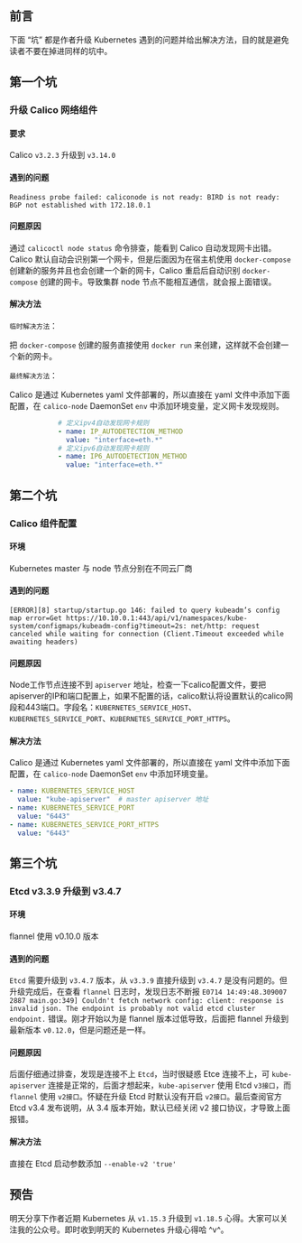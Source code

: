 ## 前言

下面 “坑” 都是作者升级 Kubernetes 遇到的问题并给出解决方法，目的就是避免读者不要在掉进同样的坑中。

## 第一个坑

### 升级 Calico 网络组件

#### 要求

Calico `v3.2.3` 升级到 `v3.14.0`

#### 遇到的问题

`Readiness probe failed: caliconode is not ready: BIRD is not ready: BGP not established with 172.18.0.1`

#### 问题原因

通过 `calicoctl node status` 命令排查，能看到 Calico 自动发现网卡出错。Calico 默认自动会识别第一个网卡，但是后面因为在宿主机使用 `docker-compose` 创建新的服务并且也会创建一个新的网卡，Calico 重启后自动识别 `docker-compose` 创建的网卡。导致集群 node 节点不能相互通信，就会报上面错误。

#### 解决方法

`临时解决方法`：

把 `docker-compose` 创建的服务直接使用 `docker run` 来创建，这样就不会创建一个新的网卡。

`最终解决方法`：

Calico 是通过 Kubernetes yaml 文件部署的，所以直接在 yaml 文件中添加下面配置，在 `calico-node` DaemonSet `env` 中添加环境变量，定义网卡发现规则。

```yaml
            # 定义ipv4自动发现网卡规则
            - name: IP_AUTODETECTION_METHOD
              value: "interface=eth.*"
            # 定义ipv6自动发现网卡规则
            - name: IP6_AUTODETECTION_METHOD
              value: "interface=eth.*"
```

## 第二个坑

### Calico 组件配置

#### 环境

Kubernetes master 与 node 节点分别在不同云厂商

#### 遇到的问题

`[ERROR][8] startup/startup.go 146: failed to query kubeadm’s config map error=Get https://10.10.0.1:443/api/v1/namespaces/kube-system/configmaps/kubeadm-config?timeout=2s: net/http: request canceled while waiting for connection (Client.Timeout exceeded while awaiting headers)`

#### 问题原因

Node工作节点连接不到 `apiserver` 地址，检查一下calico配置文件，要把apiserver的IP和端口配置上，如果不配置的话，calico默认将设置默认的calico网段和443端口。字段名：`KUBERNETES_SERVICE_HOST`、`KUBERNETES_SERVICE_PORT`、`KUBERNETES_SERVICE_PORT_HTTPS`。

#### 解决方法

Calico 是通过 Kubernetes yaml 文件部署的，所以直接在 yaml 文件中添加下面配置，在 `calico-node` DaemonSet `env` 中添加环境变量。

```yaml
- name: KUBERNETES_SERVICE_HOST
  value: "kube-apiserver"  # master apiserver 地址
- name: KUBERNETES_SERVICE_PORT
  value: "6443"
- name: KUBERNETES_SERVICE_PORT_HTTPS
  value: "6443"
```

## 第三个坑

### Etcd v3.3.9 升级到 v3.4.7

#### 环境

flannel 使用 v0.10.0 版本

#### 遇到的问题

`Etcd` 需要升级到 `v3.4.7` 版本，从 `v3.3.9` 直接升级到 `v3.4.7` 是没有问题的。但升级完成后，在查看 `flannel` 日志时，发现日志不断报 `E0714 14:49:48.309007    2887 main.go:349] Couldn't fetch network config: client: response is invalid json. The endpoint is probably not valid etcd cluster endpoint.` 错误。刚才开始以为是 flannel 版本过低导致，后面把 flannel 升级到最新版本 `v0.12.0`，但是问题还是一样。

#### 问题原因

后面仔细通过排查，发现是连接不上 `Etcd`，当时很疑惑 Etce 连接不上，可 `kube-apiserver` 连接是正常的，后面才想起来，`kube-apiserver` 使用 Etcd `v3接口`，而 `flannel` 使用 `v2接口`。怀疑在升级 Etcd 时默认没有开启 `v2接口`。最后查阅官方 Etcd v3.4 发布说明，从 3.4 版本开始，默认已经关闭 v2 接口协议，才导致上面报错。

#### 解决方法

直接在 Etcd 启动参数添加 `--enable-v2 'true'`

## 预告

明天分享下作者近期 Kubernetes 从 `v1.15.3` 升级到 `v1.18.5` 心得。大家可以关注我的公众号。即时收到明天的 Kubernetes 升级心得哈 ^v^。